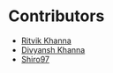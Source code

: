 # Contributors

- [Ritvik Khanna](https://github.com/ritvikkhanna09)
- [Divyansh Khanna](https://github.com/divyanshkhanna09)
- [Shiro97](https://github.com/Shiro97)
